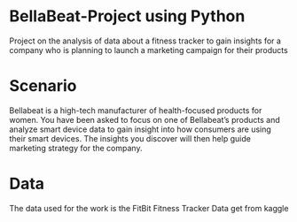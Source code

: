 # BellaBeat-Project using Python
Project on the analysis of data about a fitness tracker to gain insights for a company who is planning to launch a marketing campaign for their products
# Scenario
Bellabeat is a high-tech manufacturer of health-focused products for women. You have been asked to focus on one of Bellabeat’s products and analyze smart device data   to gain insight into how consumers are using their smart devices. The insights you discover will then help guide marketing strategy for the company.
# Data
The data used for the work is the  FitBit Fitness Tracker Data get from kaggle 
